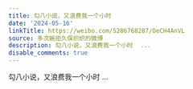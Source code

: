 ```yaml
---
title: 勾八小说，又浪费我一个小时
date: '2024-05-16'
linkTitle: https://weibo.com/5286768287/OeCH4AnVL
source: 多次婉拒久保织织的微博
description: 勾八小说，又浪费我一个小时  ...
disable_comments: true
---
```

勾八小说，又浪费我一个小时  ...